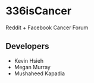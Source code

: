 336isCancer
===========

Reddit + Facebook Cancer Forum

Developers
----------
* Kevin Hsieh
* Megan Murray
* Mushaheed Kapadia
